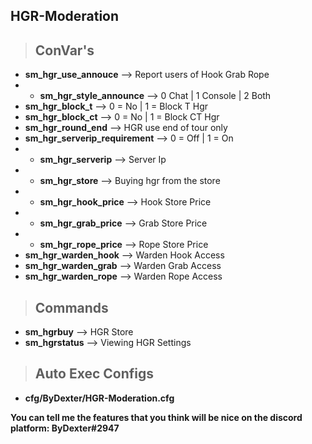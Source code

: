## HGR-Moderation
> ConVar's
> -

- **sm_hgr_use_annouce** --> Report users of Hook Grab Rope
- - **sm_hgr_style_announce** --> 0 Chat | 1 Console | 2 Both
- **sm_hgr_block_t** --> 0 = No | 1 = Block T Hgr
- **sm_hgr_block_ct** --> 0 = No | 1 = Block CT Hgr
- **sm_hgr_round_end** --> HGR use end of tour only
- **sm_hgr_serverip_requirement** --> 0 = Off | 1 = On
- - **sm_hgr_serverip** --> Server Ip
- - **sm_hgr_store** --> Buying hgr from the store
- - **sm_hgr_hook_price** --> Hook Store Price
- - **sm_hgr_grab_price** --> Grab Store Price
- - **sm_hgr_rope_price** --> Rope Store Price
- **sm_hgr_warden_hook** --> Warden Hook Access
- **sm_hgr_warden_grab** --> Warden Grab Access
- **sm_hgr_warden_rope** --> Warden Rope Access

> Commands
> -
- **sm_hgrbuy** --> HGR Store
- **sm_hgrstatus** --> Viewing HGR Settings

> Auto Exec Configs
> -
- **cfg/ByDexter/HGR-Moderation.cfg**


**You can tell me the features that you think will be nice on the discord platform: ByDexter#2947**
